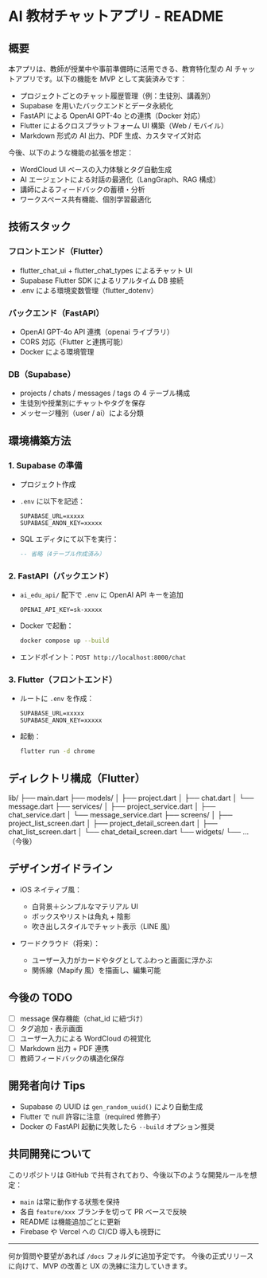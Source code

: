 # AI 教材チャットアプリ - README

## 概要

本アプリは、教師が授業中や事前準備時に活用できる、教育特化型の AI チャットアプリです。以下の機能を MVP として実装済みです：

- プロジェクトごとのチャット履歴管理（例：生徒別、講義別）
- Supabase を用いたバックエンドとデータ永続化
- FastAPI による OpenAI GPT-4o との連携（Docker 対応）
- Flutter によるクロスプラットフォーム UI 構築（Web / モバイル）
- Markdown 形式の AI 出力、PDF 生成、カスタマイズ対応

今後、以下のような機能の拡張を想定：

- WordCloud UI ベースの入力体験とタグ自動生成
- AI エージェントによる対話の最適化（LangGraph、RAG 構成）
- 講師によるフィードバックの蓄積・分析
- ワークスペース共有機能、個別学習最適化

## 技術スタック

### フロントエンド（Flutter）

- flutter_chat_ui + flutter_chat_types によるチャット UI
- Supabase Flutter SDK によるリアルタイム DB 接続
- .env による環境変数管理（flutter_dotenv）

### バックエンド（FastAPI）

- OpenAI GPT-4o API 連携（openai ライブラリ）
- CORS 対応（Flutter と連携可能）
- Docker による環境管理

### DB（Supabase）

- projects / chats / messages / tags の 4 テーブル構成
- 生徒別や授業別にチャットやタグを保存
- メッセージ種別（user / ai）による分類

## 環境構築方法

### 1. Supabase の準備

- プロジェクト作成
- `.env` に以下を記述：

  ```env
  SUPABASE_URL=xxxxx
  SUPABASE_ANON_KEY=xxxxx
  ```

- SQL エディタにて以下を実行：

  ```sql
  -- 省略（4テーブル作成済み）
  ```

### 2. FastAPI（バックエンド）

- `ai_edu_api/` 配下で `.env` に OpenAI API キーを追加

  ```env
  OPENAI_API_KEY=sk-xxxxx
  ```

- Docker で起動：

  ```bash
  docker compose up --build
  ```

- エンドポイント：`POST http://localhost:8000/chat`

### 3. Flutter（フロントエンド）

- ルートに `.env` を作成：

  ```env
  SUPABASE_URL=xxxxx
  SUPABASE_ANON_KEY=xxxxx
  ```

- 起動：

  ```bash
  flutter run -d chrome
  ```

## ディレクトリ構成（Flutter）

lib/
├── main.dart
├── models/
│ ├── project.dart
│ ├── chat.dart
│ └── message.dart
├── services/
│ ├── project_service.dart
│ ├── chat_service.dart
│ └── message_service.dart
├── screens/
│ ├── project_list_screen.dart
│ ├── project_detail_screen.dart
│ ├── chat_list_screen.dart
│ └── chat_detail_screen.dart
└── widgets/
└── ...（今後）

## デザインガイドライン

- iOS ネイティブ風：

  - 白背景＋シンプルなマテリアル UI
  - ボックスやリストは角丸 + 陰影
  - 吹き出しスタイルでチャット表示（LINE 風）

- ワードクラウド（将来）：

  - ユーザー入力がカードやタグとしてふわっと画面に浮かぶ
  - 関係線（Mapify 風）を描画し、編集可能

## 今後の TODO

- [ ] message 保存機能（chat_id に紐づけ）
- [ ] タグ追加・表示画面
- [ ] ユーザー入力による WordCloud の視覚化
- [ ] Markdown 出力 + PDF 連携
- [ ] 教師フィードバックの構造化保存

## 開発者向け Tips

- Supabase の UUID は `gen_random_uuid()` により自動生成
- Flutter で null 許容に注意（required 修飾子）
- Docker の FastAPI 起動に失敗したら `--build` オプション推奨

## 共同開発について

このリポジトリは GitHub で共有されており、今後以下のような開発ルールを想定：

- `main` は常に動作する状態を保持
- 各自 `feature/xxx` ブランチを切って PR ベースで反映
- README は機能追加ごとに更新
- Firebase や Vercel への CI/CD 導入も視野に

---

何か質問や要望があれば `/docs` フォルダに追加予定です。
今後の正式リリースに向けて、MVP の改善と UX の洗練に注力していきます。
